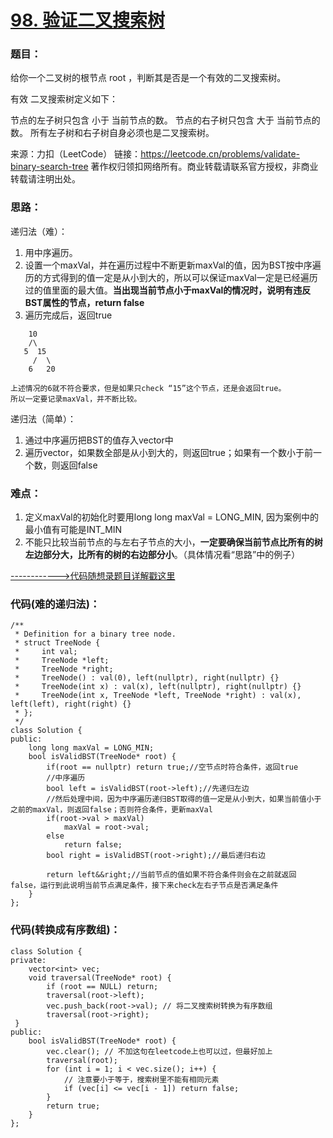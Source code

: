 # [98. 验证二叉搜索树](https://leetcode.cn/problems/validate-binary-search-tree/)
### 题目：
给你一个二叉树的根节点 root ，判断其是否是一个有效的二叉搜索树。

有效 二叉搜索树定义如下：

节点的左子树只包含 小于 当前节点的数。
节点的右子树只包含 大于 当前节点的数。
所有左子树和右子树自身必须也是二叉搜索树。

来源：力扣（LeetCode）
链接：https://leetcode.cn/problems/validate-binary-search-tree
著作权归领扣网络所有。商业转载请联系官方授权，非商业转载请注明出处。

### 思路：
递归法（难）：
   1. 用中序遍历。
   2. 设置一个maxVal，并在遍历过程中不断更新maxVal的值，因为BST按中序遍历的方式得到的值一定是从小到大的，所以可以保证maxVal一定是已经遍历过的值里面的最大值。**当出现当前节点小于maxVal的情况时，说明有违反BST属性的节点，return false**
   3. 遍历完成后，返回true
```
    10
    /\
   5  15
     /  \
    6   20

上述情况的6就不符合要求，但是如果只check “15”这个节点，还是会返回true。
所以一定要记录maxVal，并不断比较。
```


递归法（简单）：
   1. 通过中序遍历把BST的值存入vector中
   2. 遍历vector，如果数全部是从小到大的，则返回true；如果有一个数小于前一个数，则返回false


### 难点：
1. 定义maxVal的初始化时要用long long maxVal = LONG_MIN, 因为案例中的最小值有可能是INT_MIN
2. 不能只比较当前节点的与左右子节点的大小，**一定要确保当前节点比所有的树左边部分大，比所有的树的右边部分小**。（具体情况看“思路”中的例子）

[------------>代码随想录题目详解戳这里](https://programmercarl.com/0098.%E9%AA%8C%E8%AF%81%E4%BA%8C%E5%8F%89%E6%90%9C%E7%B4%A2%E6%A0%91.html)

### 代码(难的递归法)：
```
/**
 * Definition for a binary tree node.
 * struct TreeNode {
 *     int val;
 *     TreeNode *left;
 *     TreeNode *right;
 *     TreeNode() : val(0), left(nullptr), right(nullptr) {}
 *     TreeNode(int x) : val(x), left(nullptr), right(nullptr) {}
 *     TreeNode(int x, TreeNode *left, TreeNode *right) : val(x), left(left), right(right) {}
 * };
 */
class Solution {
public:
    long long maxVal = LONG_MIN;
    bool isValidBST(TreeNode* root) {
        if(root == nullptr) return true;//空节点时符合条件，返回true
        //中序遍历
        bool left = isValidBST(root->left);//先递归左边
        //然后处理中间，因为中序遍历递归BST取得的值一定是从小到大，如果当前值小于之前的maxVal，则返回false；否则符合条件，更新maxVal
        if(root->val > maxVal)
            maxVal = root->val;
        else
            return false;
        bool right = isValidBST(root->right);//最后递归右边

        return left&&right;//当前节点的值如果不符合条件则会在之前就返回false，运行到此说明当前节点满足条件，接下来check左右子节点是否满足条件
    }
};
```

### 代码(转换成有序数组)：  
```
class Solution {
private:
    vector<int> vec;
    void traversal(TreeNode* root) {
        if (root == NULL) return;
        traversal(root->left);
        vec.push_back(root->val); // 将⼆叉搜索树转换为有序数组
        traversal(root->right);
 }
public:
    bool isValidBST(TreeNode* root) {
        vec.clear(); // 不加这句在leetcode上也可以过，但最好加上
        traversal(root);
        for (int i = 1; i < vec.size(); i++) {
            // 注意要⼩于等于，搜索树⾥不能有相同元素
            if (vec[i] <= vec[i - 1]) return false;
        }
        return true;
    }
};
```